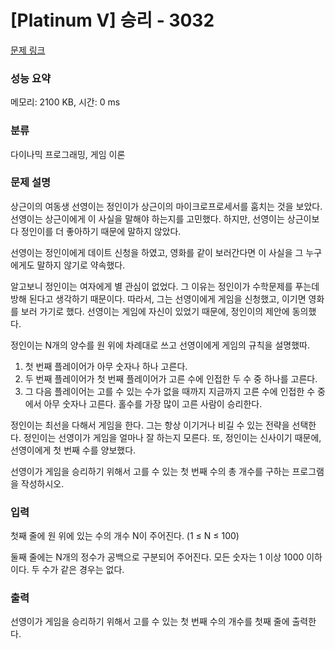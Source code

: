 # [Platinum V] 승리 - 3032 

[문제 링크](https://www.acmicpc.net/problem/3032) 

### 성능 요약

메모리: 2100 KB, 시간: 0 ms

### 분류

다이나믹 프로그래밍, 게임 이론

### 문제 설명

<p>상근이의 여동생 선영이는 정인이가 상근이의 마이크로프로세서를 훔치는 것을 보았다. 선영이는 상근이에게 이 사실을 말해야 하는지를 고민했다. 하지만, 선영이는 상근이보다 정인이를 더 좋아하기 때문에 말하지 않았다.</p>

<p>선영이는 정인이에게 데이트 신청을 하였고, 영화를 같이 보러간다면 이 사실을 그 누구에게도 말하지 않기로 약속했다.</p>

<p>알고보니 정인이는 여자에게 별 관심이 없었다. 그 이유는 정인이가 수학문제를 푸는데 방해 된다고 생각하기 때문이다. 따라서, 그는 선영이에게 게임을 신청했고, 이기면 영화를 보러 가기로 했다. 선영이는 게임에 자신이 있었기 때문에, 정인이의 제안에 동의했다.</p>

<p>정인이는 N개의 양수를 원 위에 차례대로 쓰고 선영이에게 게임의 규칙을 설명했따.</p>

<ol>
	<li>첫 번째 플레이어가 아무 숫자나 하나 고른다.</li>
	<li>두 번째 플레이어가 첫 번째 플레이어가 고른 수에 인접한 두 수 중 하나를 고른다.</li>
	<li>그 다음 플레이어는 고를 수 있는 수가 없을 때까지 지금까지 고른 수에 인접한 수 중에서 아무 숫자나 고른다. 홀수를 가장 많이 고른 사람이 승리한다.</li>
</ol>

<p>정인이는 최선을 다해서 게임을 한다. 그는 항상 이기거나 비길 수 있는 전략을 선택한다. 정인이는 선영이가 게임을 얼마나 잘 하는지 모른다. 또, 정인이는 신사이기 때문에, 선영이에게 첫 번째 수를 양보했다.</p>

<p>선영이가 게임을 승리하기 위해서 고를 수 있는 첫 번째 수의 총 개수를 구하는 프로그램을 작성하시오.</p>

### 입력 

 <p>첫째 줄에 원 위에 있는 수의 개수 N이 주어진다. (1 ≤ N ≤ 100)</p>

<p>둘째 줄에는 N개의 정수가 공백으로 구분되어 주어진다. 모든 숫자는 1 이상 1000 이하이다. 두 수가 같은 경우는 없다.</p>

### 출력 

 <p>선영이가 게임을 승리하기 위해서 고를 수 있는 첫 번째 수의 개수를 첫째 줄에 출력한다.</p>

